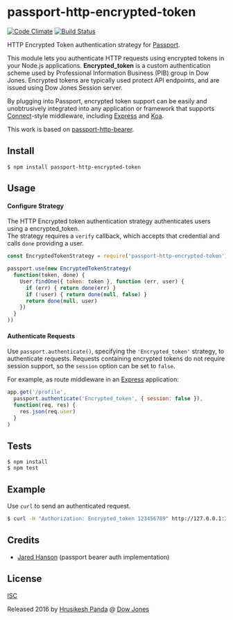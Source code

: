 # passport-http-encrypted-token

[![Code Climate](https://codeclimate.com/github/dowjones/passport-http-encrypted-token/badges/gpa.svg)](https://codeclimate.com/github/dowjones/passport-http-encrypted-token) [![Build Status](https://travis-ci.org/dowjones/passport-http-encrypted-token.svg?branch=master)](https://travis-ci.org/dowjones/passport-http-encrypted-token)

HTTP Encrypted Token authentication strategy for [Passport](http://passportjs.org/).

This module lets you authenticate HTTP requests using encrypted tokens 
in your Node.js applications. **Encrypted_token** is a custom authentication 
scheme used by Professional Information Business (PIB) group in Dow Jones.
Encrypted tokens are typically used protect API endpoints, and are
issued using Dow Jones Session server.

By plugging into Passport, encrypted token support can be easily and unobtrusively
integrated into any application or framework that supports
[Connect](http://www.senchalabs.org/connect/)-style middleware, including
[Express](http://expressjs.com/) and [Koa](https://github.com/rkusa/koa-passport).

This work is based on [passport-http-bearer](https://github.com/jaredhanson/passport-http-bearer).

## Install

```console
$ npm install passport-http-encrypted-token
```

## Usage

#### Configure Strategy

The HTTP Encrypted token authentication strategy authenticates users using a encrypted_token.  
The strategy requires a `verify` callback, which accepts that
credential and calls `done` providing a user.

```js
const EncryptedTokenStrategy = require('passport-http-encrypted-token').Strategy

passport.use(new EncryptedTokenStrategy(
  function(token, done) {
    User.findOne({ token: token }, function (err, user) {
      if (err) { return done(err) }
      if (!user) { return done(null, false) }
      return done(null, user)
    })
  }
))
```

#### Authenticate Requests

Use `passport.authenticate()`, specifying the `'Encrypted_token'` strategy, to
authenticate requests.  Requests containing encrypted tokens do not require session
support, so the `session` option can be set to `false`.

For example, as route middleware in an [Express](http://expressjs.com/)
application:

```js
app.get('/profile', 
  passport.authenticate('Encrypted_token', { session: false }),
  function(req, res) {
    res.json(req.user)
  }
)
````


## Tests

```console
$ npm install
$ npm test
```

## Example

Use `curl` to send an authenticated request.

```bash
$ curl -H "Authorization: Encrypted_token 123456789" http://127.0.0.1:3000/
```

## Credits

- [Jared Hanson](http://github.com/jaredhanson) (passport bearer auth implementation)

## License

[ISC](/LICENSE)

Released 2016 by [Hrusikesh Panda](https://github.com/mrchief) @ [Dow Jones](https://github.com/dowjones) 